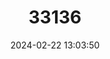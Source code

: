 ---
title: "33136"
category: "Shorea platyclados"
draft: false
date: 2024-02-22 13:03:50
languages:
  English: ["Dark Red Meranti"]
---